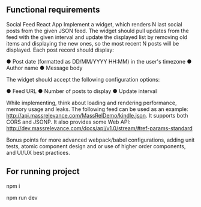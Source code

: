 

## Functional requirements
Social Feed React App
Implement a widget, which renders N last social posts from the given JSON feed. The widget should
pull updates from the feed with the given interval and update the displayed list by removing old items
and displaying the new ones, so the most recent N posts will be displayed.
Each post record should display:

● Post date (formatted as DD/MM/YYYY HH:MM) in the user&#39;s timezone
● Author name
● Message body

The widget should accept the following configuration options:

● Feed URL
● Number of posts to display
● Update interval

While implementing, think about loading and rendering performance, memory usage and leaks.
The following feed can be used as an example:
http://api.massrelevance.com/MassRelDemo/kindle.json. It supports both CORS and JSONP. It also
provides some Web API: http://dev.massrelevance.com/docs/api/v1.0/stream/#ref-params-standard

Bonus points for more advanced webpack/babel configurations, adding unit tests, atomic
component design and or use of higher order components, and UI/UX best practices.

## For running project

npm i

npm run dev


